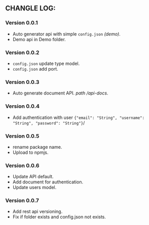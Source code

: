 ## CHANGLE LOG: 

### Version 0.0.1

 - Auto generator api with simple `config.json` *(demo)*.
 - Demo api in Demo folder.

### Version 0.0.2

 - `config.json` update type model.
 - `config.json` add port.

### Version 0.0.3

 - Auto generate document API. *path /api-docs*.

### Version 0.0.4

 - Add authentication with user  `{"email": "String", "username": "String", "password": "String"}`/

### Version 0.0.5
 
 - rename package name.
 - Upload to npmjs.

### Version 0.0.6

 - Update API default.
 - Add document for authentication.
 - Update users model.

### Version 0.0.7

 - Add rest api versioning.
 - Fix if folder exists and config.json not exists.
